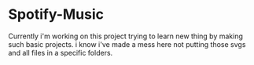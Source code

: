 # Spotify-Music  
Currently i'm working on this project trying to learn new thing by making such basic projects.
i know i've made a mess here not putting those svgs and all files in a specific  folders.
